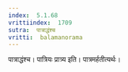 ```yaml
---
index:  5.1.68
vrittiindex:  1709
sutra:  पात्राद्धंश्च
vritti:  balamanorama 
---
```


पात्राद्धंश्च। पात्रियः प्रात्र्य इति। पात्रमर्हतीत्यर्थः। 

